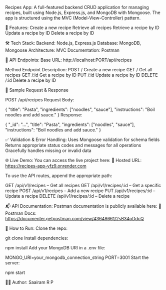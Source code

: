 Recipes App:
 A full-featured backend CRUD application for managing recipes, built using Node.js, Express.js, and MongoDB with Mongoose. The app is structured using the MVC (Model-View-Controller) pattern.

🚀 Features:
  Create a new recipe
  Retrieve all recipes
  Retrieve a recipe by ID
  Update a recipe by ID
  Delete a recipe by ID
  
🛠️ Tech Stack:
  Backend: Node.js, Express.js
  Database: MongoDB, Mongoose
  Architecture: MVC
  Documentation: Postman

🔗 API Endpoints:
  Base URL: http://localhost:PORT/api/recipes

Method	Endpoint	Description:
  POST	/	Create a new recipe
  GET	/	Get all recipes
  GET	/:id	Get a recipe by ID
  PUT	/:id	Update a recipe by ID
  DELETE	/:id	Delete a recipe by ID
  
📄 Sample Request & Response
  
  POST /api/recipes
Request Body:

{
  "title": "Pasta",
  "ingredients": ["noodles", "sauce"],
  "instructions": "Boil noodles and add sauce."
}
Response:

{
  "_id": "...",
  "title": "Pasta",
  "ingredients": ["noodles", "sauce"],
  "instructions": "Boil noodles and add sauce."
}

✅ Validation & Error Handling:
  Uses Mongoose validation for schema fields
  Returns appropriate status codes and messages for all operations
  Gracefully handles missing or invalid data
  
🌐 Live Demo:
  You can access the live project here: 🔗 Hosted URL: https://recipes-app-yfz9.onrender.com

To use the API routes, append the appropriate path:

  GET /api/v1/recipes – Get all recipes
  GET /api/v1/recipes/:id – Get a specific recipe
  POST /api/v1/recipes – Add a new recipe
  PUT /api/v1/recipes/:id – Update a recipe
  DELETE /api/v1/recipes/:id – Delete a recipe
  
📬 API Documentation:
  Postman documentation is publicly available here: 🔗 Postman Docs: https://documenter.getpostman.com/view/43648661/2sB34oDdcQ

📝 How to Run:
  Clone the repo:

git clone <your-repo-url>
Install dependencies:

npm install
Add your MongoDB URI in a .env file:

MONGO_URI=your_mongodb_connection_string
PORT=3001
Start the server:

npm start

👨‍💻 Author:
  Saairam R P
